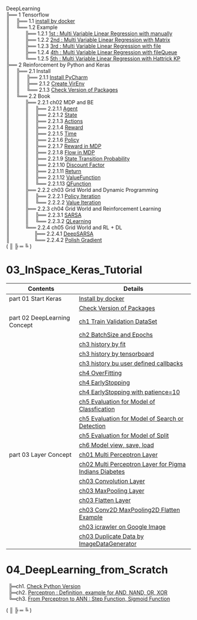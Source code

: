 DeepLearning  
╠══ 1 Tensorflow  
║&ensp;&ensp;&nbsp;╠══ 1.1 [install by docker](01_Local_Tensorflow_Official_Docker/01_Install/01_by_Docker.md)  
║&ensp;&ensp;&nbsp;╚══ 1.2 Example  
║&ensp;&ensp;&ensp;&ensp;&ensp;&ensp;╠══ 1.2.1 [1st : Multi Variable Linear Regression with manually](01_Local_Tensorflow_Official_Docker/02_Workspace/01_1st_Example/01_Multi_Variable_Linear_Regression_with_manually.ipynb)  
║&ensp;&ensp;&ensp;&ensp;&ensp;&ensp;╠══ 1.2.2 [2nd : Multi Variable Linear Regression with Matrix](01_Local_Tensorflow_Official_Docker/02_Workspace/02_2nd_Example/02_Multi_Variable_Linear_Regression_with_Matrix.ipynb)  
║&ensp;&ensp;&ensp;&ensp;&ensp;&ensp;╠══ 1.2.3 [3rd : Multi Variable Linear Regression with file](01_Local_Tensorflow_Official_Docker/02_Workspace/03_3rd_Example/03_Multi_Variable_Linear_Regression_with_file.ipynb)  
║&ensp;&ensp;&ensp;&ensp;&ensp;&ensp;╠══ 1.2.4 [4th : Multi Variable Linear Regression with fileQueue](01_Local_Tensorflow_Official_Docker/02_Workspace/04_4th_Example/04_Multi_Variable_Linear_Regression_with_fileQueue.ipynb)  
║&ensp;&ensp;&ensp;&ensp;&ensp;&ensp;╚══ 1.2.5 [5th : Multi Variable Linear Regression with Hattrick KP](01_Local_Tensorflow_Official_Docker/02_Workspace/05_5th_Example/05_Multi_Variable_Linear_Regression_with_file_Hattrick_KP.ipynb)  
╠══ 2 Reinforcement by Python and Keras  
║&ensp;&ensp;&nbsp;╠══ 2.1 Install  
║&ensp;&ensp;&nbsp;║&ensp;&ensp;&nbsp;╠══ 2.1.1 [Install PyCharm](02_SNU_ReInforcement_Learning/01_Install/01_Install_PyCharm.md)  
║&ensp;&ensp;&nbsp;║&ensp;&ensp;&nbsp;╠══ 2.1.2 [Create VirEnv](02_SNU_ReInforcement_Learning/01_Install/02_Create_VirEnv.md)  
║&ensp;&ensp;&nbsp;║&ensp;&ensp;&nbsp;╚══ 2.1.3 [Check Version of Packages](02_SNU_ReInforcement_Learning/01_Install/03_CheckVersionOfPackage.py)  
║&ensp;&ensp;&nbsp;╚══ 2.2 Book  
║&ensp;&ensp;&ensp;&ensp;&ensp;&ensp;╠══ 2.2.1 ch02 MDP and BE  
║&ensp;&ensp;&ensp;&ensp;&ensp;&ensp;║&ensp;&ensp;&nbsp;╠══ 2.2.1.1 [Agent](02_SNU_ReInforcement_Learning/02_RL_by_Python_and_Keras/02_ch02/01_MDP/01_Agent.md)  
║&ensp;&ensp;&ensp;&ensp;&ensp;&ensp;║&ensp;&ensp;&nbsp;╠══ 2.2.1.2 [State](02_SNU_ReInforcement_Learning/02_RL_by_Python_and_Keras/02_ch02/01_MDP/02_State.md)  
║&ensp;&ensp;&ensp;&ensp;&ensp;&ensp;║&ensp;&ensp;&nbsp;╠══ 2.2.1.3 [Actions](02_SNU_ReInforcement_Learning/02_RL_by_Python_and_Keras/02_ch02/01_MDP/03_Actions.md)  
║&ensp;&ensp;&ensp;&ensp;&ensp;&ensp;║&ensp;&ensp;&nbsp;╠══ 2.2.1.4 [Reward](02_SNU_ReInforcement_Learning/02_RL_by_Python_and_Keras/02_ch02/01_MDP/04_Reward.md)  
║&ensp;&ensp;&ensp;&ensp;&ensp;&ensp;║&ensp;&ensp;&nbsp;╠══ 2.2.1.5 [Time](02_SNU_ReInforcement_Learning/02_RL_by_Python_and_Keras/02_ch02/01_MDP/05_Time.md)  
║&ensp;&ensp;&ensp;&ensp;&ensp;&ensp;║&ensp;&ensp;&nbsp;╠══ 2.2.1.6 [Policy](02_SNU_ReInforcement_Learning/02_RL_by_Python_and_Keras/02_ch02/01_MDP/06_Policy.md)  
║&ensp;&ensp;&ensp;&ensp;&ensp;&ensp;║&ensp;&ensp;&nbsp;╠══ 2.2.1.7 [Reward in MDP](02_SNU_ReInforcement_Learning/02_RL_by_Python_and_Keras/02_ch02/01_MDP/07_Reward_in_MDP.md)  
║&ensp;&ensp;&ensp;&ensp;&ensp;&ensp;║&ensp;&ensp;&nbsp;╠══ 2.2.1.8 [Flow in MDP](02_SNU_ReInforcement_Learning/02_RL_by_Python_and_Keras/02_ch02/01_MDP/08_Flow_in_MDP.png)  
║&ensp;&ensp;&ensp;&ensp;&ensp;&ensp;║&ensp;&ensp;&nbsp;╠══ 2.2.1.9 [State Transition Probability](02_SNU_ReInforcement_Learning/02_RL_by_Python_and_Keras/02_ch02/01_MDP/09_State_Transition_Probability.md)  
║&ensp;&ensp;&ensp;&ensp;&ensp;&ensp;║&ensp;&ensp;&nbsp;╠══ 2.2.1.10 [Discount Factor](02_SNU_ReInforcement_Learning/02_RL_by_Python_and_Keras/02_ch02/01_MDP/10_Discount_Factor.md)  
║&ensp;&ensp;&ensp;&ensp;&ensp;&ensp;║&ensp;&ensp;&nbsp;╠══ 2.2.1.11 [Return](02_SNU_ReInforcement_Learning/02_RL_by_Python_and_Keras/02_ch02/01_MDP/11_Return.md)  
║&ensp;&ensp;&ensp;&ensp;&ensp;&ensp;║&ensp;&ensp;&nbsp;╠══ 2.2.1.12 [ValueFunction](02_SNU_ReInforcement_Learning/02_RL_by_Python_and_Keras/02_ch02/01_MDP/12_ValueFunction.md)  
║&ensp;&ensp;&ensp;&ensp;&ensp;&ensp;║&ensp;&ensp;&nbsp;╚══ 2.2.1.13 [QFunction](02_SNU_ReInforcement_Learning/02_RL_by_Python_and_Keras/02_ch02/01_MDP/13_QFunction.md)  
║&ensp;&ensp;&ensp;&ensp;&ensp;&ensp;╠══ 2.2.2 ch03 Grid World and Dynamic Programming  
║&ensp;&ensp;&ensp;&ensp;&ensp;&ensp;║&ensp;&ensp;&nbsp;╠══ 2.2.2.1 [Policy Iteration](02_SNU_ReInforcement_Learning/02_RL_by_Python_and_Keras/03_ch03/01_grid_world/01_policy_iteration/policy_iteration.py)  
║&ensp;&ensp;&ensp;&ensp;&ensp;&ensp;║&ensp;&ensp;&nbsp;╚══ 2.2.2.2 [Value Iteration](02_SNU_ReInforcement_Learning/02_RL_by_Python_and_Keras/03_ch03/01_grid_world/02_value_iteration/value_iteration.py)  
║&ensp;&ensp;&ensp;&ensp;&ensp;&ensp;╠══ 2.2.3 ch04 Grid World and Reinforcement Learning  
║&ensp;&ensp;&ensp;&ensp;&ensp;&ensp;║&ensp;&ensp;&nbsp;╠══ 2.2.3.1 [SARSA](02_SNU_ReInforcement_Learning/02_RL_by_Python_and_Keras/04_ch04/01_grid_world/01_SARSA/sarsa_agent.py)  
║&ensp;&ensp;&ensp;&ensp;&ensp;&ensp;║&ensp;&ensp;&nbsp;╚══ 2.2.3.2 [QLearning](02_SNU_ReInforcement_Learning/02_RL_by_Python_and_Keras/04_ch04/01_grid_world/02_QLearning/q_learning_agent.py)  
║&ensp;&ensp;&ensp;&ensp;&ensp;&ensp;╚══ 2.2.4 ch05 Grid World and RL + DL  
║&ensp;&ensp;&ensp;&ensp;&ensp;&ensp;&ensp;&ensp;&ensp;&nbsp;╠══ 2.2.4.1 [DeepSARSA](02_SNU_ReInforcement_Learning/02_RL_by_Python_and_Keras/05_ch05/01_grid_world/01_Deep_SARSA/deep_sarsa_agent.py)  
║&ensp;&ensp;&ensp;&ensp;&ensp;&ensp;&ensp;&ensp;&ensp;&nbsp;╚══ 2.2.4.2 [Polish Gradient](02_SNU_ReInforcement_Learning/02_RL_by_Python_and_Keras/05_ch05/01_grid_world/02_Reinforcement_Learning/reinforce_agent.py)  
( ║ ╠ ═ ╚ )  

# 03_InSpace_Keras_Tutorial
| Contents                     | Details                                                                                                                                        |
|------------------------------|------------------------------------------------------------------------------------------------------------------------------------------------|
| part 01 Start Keras          | [Install by docker](03_InSpace_Keras_Tutorial/01_Install_Keras/01_by_docker.md)                                                                |
|                              | [Check Version of Packages](03_InSpace_Keras_Tutorial/01_Install_Keras/02_Check_Library_Version.ipynb)                                         |
| part 02 DeepLearning Concept | [ch1 Train Validation DataSet](03_InSpace_Keras_Tutorial/02/01/01_Train_Validate_Test_Set.ipynb)                                               |
|                              | [ch2 BatchSize and Epochs](03_InSpace_Keras_Tutorial/02/02/01_batch_size_epochs.ipynb)                                                         |
|                              | [ch3 history by fit](03_InSpace_Keras_Tutorial/02/03/01_history_by_fit.ipynb)                                                                  |
|                              | [ch3 history by tensorboard](03_InSpace_Keras_Tutorial/02/03/02_history_by_tensorboard.ipynb)                                                  |
|                              | [ch3 history bu user defined callbacks](03_InSpace_Keras_Tutorial/02/03/03_history_by_user_defined_callbacks.ipynb)                            |
|                              | [ch4 OverFitting](03_InSpace_Keras_Tutorial/02/04/01_overfitting.ipynb)                                                                        |
|                              | [ch4 EarlyStopping](03_InSpace_Keras_Tutorial/02/04/02_early_stopping.ipynb)                                                                   |
|                              | [ch4 EarlyStopping with patience=10](03_InSpace_Keras_Tutorial/02/04/03_early_stopping_patience.ipynb)                                         |
|                              | [ch5 Evaluation for Model of Classfication](03_InSpace_Keras_Tutorial/02/05/01_eval_for_classification.ipynb)                                  |
|                              | [ch5 Evaluation for Model of Search or Detection](03_InSpace_Keras_Tutorial/02/05/02_eval_for_search.ipynb)                                    |
|                              | [ch5 Evaluation for Model of Split](03_InSpace_Keras_Tutorial/02/05/03_eval_for_split.ipynb)                                                   |
|                              | [ch6 Model view, save, load](03_InSpace_Keras_Tutorial/02/06/01_MNIST.ipynb)                                                                   |
| part 03 Layer Concept        | [ch01 Multi Perceptron Layer](03_InSpace_Keras_Tutorial/03/01/01_Neuron_and_Perceptron.ipynb)                                                  |
|                              | [ch02 Multi Perceptron Layer for Pigma Indians Diabetes](03_InSpace_Keras_Tutorial/03/02/01_perceptron-model-for-pigma-indians-diabetes.ipynb) |
|                              | [ch03 Convolution Layer](03_InSpace_Keras_Tutorial/03/03/01_Convolution_Layer.ipynb)                                                           |
|                              | [ch03 MaxPooling Layer](03_InSpace_Keras_Tutorial/03/03/02_MaxPooling_Layer.ipynb)                                                             |
|                              | [ch03 Flatten Layer](03_InSpace_Keras_Tutorial/03/03/03_Flatten_Layer.ipynb)                                                                   |
|                              | [ch03 Conv2D MaxPooling2D Flatten Example](03_InSpace_Keras_Tutorial/03/03/04_Conv2D_MaxPooling2D_Flatten_Example.ipynb)                       |
|                              | [ch03 icrawler on Google Image](03_InSpace_Keras_Tutorial/03/03/05_icrawler_on_Google_Image.ipynb)                                             |
|                              | [ch03 Duplicate Data by ImageDataGenerator](03_InSpace_Keras_Tutorial/03/03/06_Duplicate_with_ImageDataGenerator.ipynb)                        |

# 04_DeepLearning_from_Scratch  
&ensp;╠═ch1. [Check Python Version](04_DeepLearning_from_Scratch/1/1.3/python_version.ipynb)  
&ensp;╠═ch2. [Perceptron : Definition, example for AND, NAND, OR, XOR](04_DeepLearning_from_Scratch/2/Perceptron.ipynb)  
&ensp;╚═ch3. [From Perceptron to ANN : Step Function, Sigmoid Function](04_DeepLearning_from_Scratch/3/3.1/01_from_Perceptron_to_Artificial_Neural_Network.ipynb)  

( ║ ╠ ═ ╚ )  

